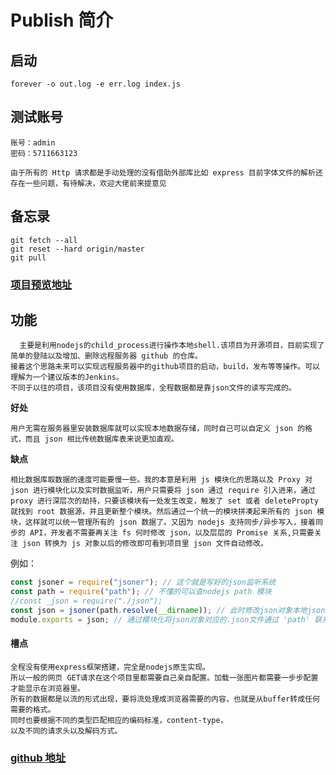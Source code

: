 <!--
 * @Author: zhuqingyu
 * @Date: 2020-08-27 02:04:59
 * @LastEditTime: 2020-09-01 02:10:16
 * @LastEditors: zhuqingyu
-->

# Publish 简介

## 启动

```linux
forever -o out.log -e err.log index.js
```

## 测试账号

    账号：admin
    密码：5711663123

    由于所有的 Http 请求都是手动处理的没有借助外部库比如 express 目前字体文件的解析还存在一些问题，有待解决，欢迎大佬前来提意见

## 备忘录

    git fetch --all
    git reset --hard origin/master
    git pull

### [项目预览地址](http://publish.pianoboy.club:8081/)

## 功能

      主要是利用nodejs的child_process进行操作本地shell.该项目为开源项目，目前实现了简单的登陆以及增加、删除远程服务器 github 的仓库。
    接着这个思路未来可以实现远程服务器中的github项目的启动，build，发布等等操作。可以理解为一个建议版本的Jenkins。
    不同于以往的项目，该项目没有使用数据库，全程数据都是靠json文件的读写完成的。

**好处**

    用户无需在服务器里安装数据库就可以实现本地数据存储，同时自己可以自定义 json 的格式，而且 json 相比传统数据库表来说更加直观。

**缺点**

    相比数据库取数据的速度可能要慢一些。我的本意是利用 js 模块化的思路以及 Proxy 对 json 进行模块化以及实时数据监听，用户只需要将 json 通过 require 引入进来，通过 proxy 进行深层次的劫持，只要该模块有一处发生改变，触发了 set 或者 deletePropty 就找到 root 数据源，并且更新整个模块。然后通过一个统一的模块拼凑起来所有的 json 模块，这样就可以统一管理所有的 json 数据了。又因为 nodejs 支持同步/异步写入，接着同步的 API，开发者不需要再关注 fs 何时修改 json，以及层层的 Promise 关系,只需要关注 json 转换为 js 对象以后的修改即可看到项目里 json 文件自动修改。

例如：

```javascript
const jsoner = require("jsoner"); // 这个就是写好的json监听系统
const path = require("path"); // 不懂的可以查nodejs path 模块
//const _json = require("./json");
const json = jsoner(path.resolve(__dirname)); // 此时修改json对象本地json就会同步修改
module.exports = json; // 通过模块化将json对象对应的.json文件通过 'path' 联系起来
```

#### 槽点

    全程没有使用express框架搭建，完全是nodejs原生实现。
    所以一般的网页 GET请求在这个项目里都需要自己亲自配置。加载一张图片都需要一步步配置才能显示在浏览器里。
    所有的数据都是以流的形式出现，要将流处理成浏览器需要的内容，也就是从buffer转成任何需要的格式。
    同时也要根据不同的类型匹配相应的编码标准，content-type，
    以及不同的请求头以及解码方式。

### [github 地址](https://github.com/zhuqingyv/Publish)
